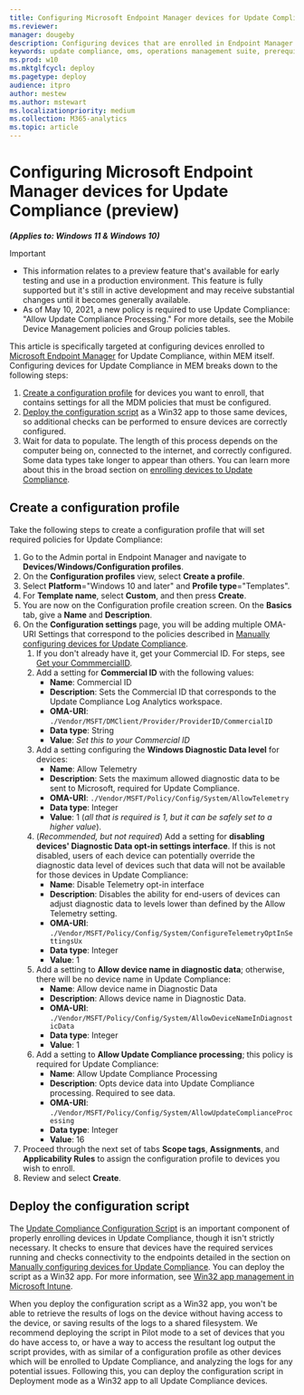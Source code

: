```yaml
---
title: Configuring Microsoft Endpoint Manager devices for Update Compliance (preview)
ms.reviewer: 
manager: dougeby
description: Configuring devices that are enrolled in Endpoint Manager for Update Compliance
keywords: update compliance, oms, operations management suite, prerequisites, requirements, updates, upgrades, antivirus, antimalware, signature, log analytics, wdav, intune, mem
ms.prod: w10
ms.mktglfcycl: deploy
ms.pagetype: deploy
audience: itpro
author: mestew
ms.author: mstewart
ms.localizationpriority: medium
ms.collection: M365-analytics
ms.topic: article
---
```


# Configuring Microsoft Endpoint Manager devices for Update Compliance (preview)
<!--37063317, 30141258, 37063041-->
***(Applies to: Windows 11 & Windows 10)***

> [!Important]
> - This information relates to a preview feature that's available for early testing and use in a production environment. This feature is fully supported but it's still in active development and may receive substantial changes until it becomes generally available.
> - As of May 10, 2021, a new policy is required to use Update Compliance: "Allow Update Compliance Processing." For more details, see the Mobile Device Management policies and Group policies tables.

This article is specifically targeted at configuring devices enrolled to [Microsoft Endpoint Manager](/mem/endpoint-manager-overview) for Update Compliance, within MEM itself. Configuring devices for Update Compliance in MEM breaks down to the following steps:

1. [Create a configuration profile](#create-a-configuration-profile) for devices you want to enroll, that contains settings for all the MDM policies that must be configured.
2. [Deploy the configuration script](#deploy-the-configuration-script) as a Win32 app to those same devices, so additional checks can be performed to ensure devices are correctly configured.
3. Wait for data to populate. The length of this process depends on the computer being on, connected to the internet, and correctly configured. Some data types take longer to appear than others. You can learn more about this in the broad section on [enrolling devices to Update Compliance](update-compliance-get-started.md#enroll-devices-in-update-compliance).

## Create a configuration profile

Take the following steps to create a configuration profile that will set required policies for Update Compliance:

1. Go to the Admin portal in Endpoint Manager and navigate to **Devices/Windows/Configuration profiles**.
2. On the **Configuration profiles** view, select **Create a profile**.
3. Select **Platform**="Windows 10 and later" and **Profile type**="Templates".
4. For **Template name**, select **Custom**, and then press **Create**.
5. You are now on the Configuration profile creation screen. On the **Basics** tab, give a **Name** and **Description**.
6. On the **Configuration settings** page, you will be adding multiple OMA-URI Settings that correspond to the policies described in [Manually configuring devices for Update Compliance](update-compliance-configuration-manual.md).
    1. If you don't already have it, get your Commercial ID. For steps, see [Get your CommmercialID](update-compliance-get-started.md#get-your-commercialid).
    2. Add a setting for **Commercial ID** with the following values:
        - **Name**: Commercial ID
        - **Description**: Sets the Commercial ID that corresponds to the Update Compliance Log Analytics workspace.
        - **OMA-URI**: `./Vendor/MSFT/DMClient/Provider/ProviderID/CommercialID`
        - **Data type**: String
        - **Value**: *Set this to your Commercial ID*
    2. Add a setting configuring the **Windows Diagnostic Data level** for devices:
        - **Name**: Allow Telemetry
        - **Description**: Sets the maximum allowed diagnostic data to be sent to Microsoft, required for Update Compliance.
        - **OMA-URI**: `./Vendor/MSFT/Policy/Config/System/AllowTelemetry`
        - **Data type**: Integer
        - **Value**: 1 (*all that is required is 1, but it can be safely set to a higher value*).
    3. (*Recommended, but not required*) Add a setting for **disabling devices' Diagnostic Data opt-in settings interface**. If this is not disabled, users of each device can potentially override the diagnostic data level of devices such that data will not be available for those devices in Update Compliance:
        - **Name**: Disable Telemetry opt-in interface
        - **Description**: Disables the ability for end-users of devices can adjust diagnostic data to levels lower than defined by the Allow Telemetry setting.
        - **OMA-URI**: `./Vendor/MSFT/Policy/Config/System/ConfigureTelemetryOptInSettingsUx`
        - **Data type**: Integer
        - **Value**: 1
    4. Add a setting to **Allow device name in diagnostic data**; otherwise, there will be no device name in Update Compliance:
        - **Name**: Allow device name in Diagnostic Data
        - **Description**: Allows device name in Diagnostic Data.
        - **OMA-URI**: `./Vendor/MSFT/Policy/Config/System/AllowDeviceNameInDiagnosticData`
        - **Data type**: Integer
        - **Value**: 1
    5. Add a setting to **Allow Update Compliance processing**; this policy is required for Update Compliance:
        - **Name**: Allow Update Compliance Processing
        - **Description**: Opts device data into Update Compliance processing. Required to see data.
        - **OMA-URI**: `./Vendor/MSFT/Policy/Config/System/AllowUpdateComplianceProcessing`
        - **Data type**: Integer
        - **Value**: 16
7.  Proceed through the next set of tabs **Scope tags**, **Assignments**, and **Applicability Rules** to assign the configuration profile to devices you wish to enroll.
8. Review and select **Create**.

## Deploy the configuration script

The [Update Compliance Configuration Script](update-compliance-configuration-script.md) is an important component of properly enrolling devices in Update Compliance, though it isn't strictly necessary. It checks to ensure that devices have the required services running and checks connectivity to the endpoints detailed in the section on [Manually configuring devices for Update Compliance](update-compliance-configuration-manual.md). You can deploy the script as a Win32 app. For more information, see [Win32 app management in Microsoft Intune](/mem/intune/apps/apps-win32-app-management).

When you deploy the configuration script as a Win32 app, you won't be able to retrieve the results of logs on the device without having access to the device, or saving results of the logs to a shared filesystem. We recommend deploying the script in Pilot mode to a set of devices that you do have access to, or have a way to access the resultant log output the script provides, with as similar of a configuration profile as other devices which will be enrolled to Update Compliance, and analyzing the logs for any potential issues. Following this, you can deploy the configuration script in Deployment mode as a Win32 app to all Update Compliance devices.
